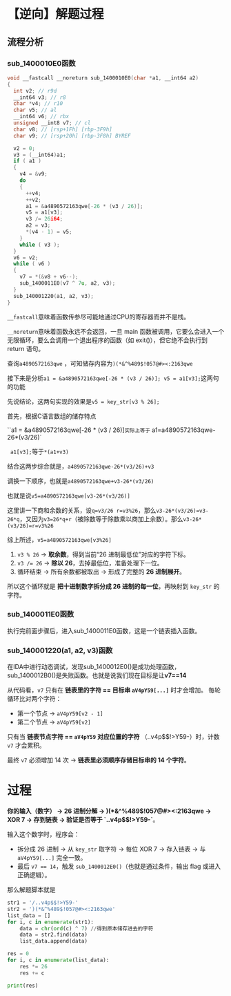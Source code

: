 # 【逆向】解题过程

## 流程分析

### sub_1400010E0函数

```c
void __fastcall __noreturn sub_1400010E0(char *a1, __int64 a2)
{
  int v2; // r9d
  __int64 v3; // r8
  char *v4; // r10
  char v5; // al
  __int64 v6; // rbx
  unsigned __int8 v7; // cl
  char v8; // [rsp+1Fh] [rbp-3F9h]
  char v9; // [rsp+20h] [rbp-3F8h] BYREF

  v2 = 0;
  v3 = (__int64)a1;
  if ( a1 )
  {
    v4 = &v9;
    do
    {
      ++v4;
      ++v2;
      a1 = &a4890572163qwe[-26 * (v3 / 26)];
      v5 = a1[v3];
      v3 /= 26i64;
      a2 = v3;
      *(v4 - 1) = v5;
    }
    while ( v3 );
  }
  v6 = v2;
  while ( v6 )
  {
    v7 = *(&v8 + v6--);
    sub_1400011E0(v7 ^ 7u, a2, v3);
  }
  sub_140001220(a1, a2, v3);
}
```

`__fastcall`意味着函数传参尽可能地通过CPU的寄存器而并不是栈。

`__noreturn`意味着函数永远不会返回，一旦 main 函数被调用，它要么会进入一个无限循环，要么会调用一个退出程序的函数（如 exit()），但它绝不会执行到 return 语句。

查询`a4890572163qwe` ，可知储存内容为`)(*&^%489$!057@#><:2163qwe`

接下来是分析`a1 = &a4890572163qwe[-26 * (v3 / 26)];
      v5 = a1[v3];`这两句的功能

先说结论，这两句实现的效果是`v5 = key_str[v3 % 26];`

首先，根据C语言数组的储存特点

``a1 = &a4890572163qwe[-26 * (v3 / 26)]` 实际上等于 ` a1=a4890572163qwe-26*(v3/26)`

` a1[v3];`等于`*(a1+v3)`

结合这两步综合就是，`a4890572163qwe-26*(v3/26)+v3`

调换一下顺序，也就是`a4890572163qwe+v3-26*(v3/26)`

也就是说`v5=a4890572163qwe[v3-26*(v3/26)]`

这里讲一下商和余数的关系，设`q=v3/26 r=v3%26`，那么`v3-26*(v3/26)=v3-26*q`，又因为`v3=26*q+r`（被除数等于除数乘以商加上余数）。那么`v3-26*(v3/26)=r=v3%26`

综上所述，`v5=a4890572163qwe[v3%26]`

1. `v3 % 26` → **取余数**，得到当前“26 进制最低位”对应的字符下标。
2. `v3 /= 26` → **除以 26**，去掉最低位，准备处理下一位。
3. 循环结束 → 所有余数都被取出 → 形成了完整的 **26 进制展开**。

所以这个循环就是 **把十进制数字拆分成 26 进制的每一位**，再映射到 `key_str` 的字符。

### sub_1400011E0函数

执行完前面步骤后，进入sub_1400011E0函数，这是一个链表插入函数。

### sub_140001220(a1, a2, v3)函数

在IDA中进行动态调试，发现sub_1400012E0()是成功处理函数，sub_1400012B0()是失败函数。也就是说我们现在目标是让**v7==14**

从代码看，`v7` 只有在 **链表里的字符 == 目标串 `aV4pY59[...]`** 时才会增加。
 每轮循环比对两个字符：

- 第一个节点 → `aV4pY59[v2 - 1]`
- 第二个节点 → `aV4pY59[v2]`

只有当 **链表节点字符 == `aV4pY59` 对应位置的字符** （..v4p$$!>Y59-）时，计数 `v7` 才会累积。

最终 `v7` 必须增加 14 次 → **链表里必须顺序存储目标串的 14 个字符**。

# 过程

**你的输入（数字） → 26 进制分解 → )(*&^%489$!057@#><:2163qwe → XOR 7 → 存到链表 → 验证是否等于 `..v4p$$!>Y59-`**。

输入这个数字时，程序会：

- 拆分成 26 进制 → 从 `key_str` 取字符 → 每位 XOR 7 → 存入链表 → 与 `aV4pY59[...]` 完全一致。
- 最后 `v7 == 14`，触发 `sub_1400012E0()`（也就是通过条件，输出 flag 或进入正确逻辑）。

那么解题脚本就是

```python
str1 = '/..v4p$$!>Y59-'
str2 = ')(*&^%489$!057@#><:2163qwe'
list_data = []
for i, c in enumerate(str1):
    data = chr(ord(c) ^ 7) //得到原本储存进去的字符
    data = str2.find(data)
    list_data.append(data)

res = 0
for i, c in enumerate(list_data):
    res *= 26
    res += c

print(res)
```



